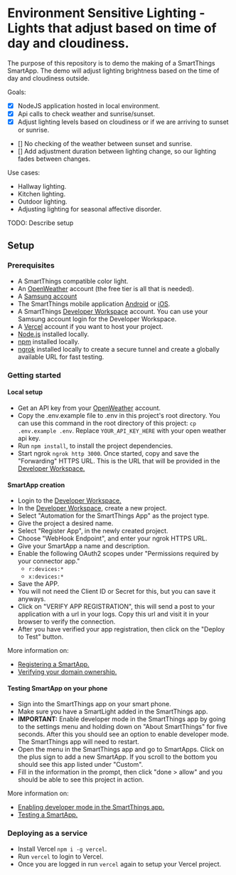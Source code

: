 # Environment Sensitive Lighting - Lights that adjust based on time of day and cloudiness.

The purpose of this repository is to demo the making of a SmartThings SmartApp. The demo will adjust lighting brightness based on the time of day and cloudiness outside.

Goals:
- [x] NodeJS application hosted in local environment.
- [x] Api calls to check weather and sunrise/sunset.
- [x] Adjust lighting levels based on cloudiness or if we are arriving to sunset or sunrise.
- [] No checking of the weather between sunset and sunrise.
- [] Add adjustment duration between lighting change, so our lighting fades between changes.

Use cases:
- Hallway lighting.
- Kitchen lighting.
- Outdoor lighting.
- Adjusting lighting for seasonal affective disorder.

TODO: Describe setup

## Setup

### Prerequisites
- A SmartThings compatible color light.
- An [OpenWeather](https://api.openweathermap.org) account (the free tier is all that is needed).
- A [Samsung account](https://account.samsung.com/membership/index.do)
- The SmartThings mobile application [Android](https://play.google.com/store/apps/details?id=com.samsung.android.oneconnect&hl=en_US&gl=US) or [iOS](https://apps.apple.com/us/app/smartthings/id1222822904).
- A SmartThings [Developer Workspace](https://smartthings.developer.samsung.com/workspace/) account. You can use your Samsung account login for the Developer Workspace.
- A [Vercel](https://vercel.com/signup) account if you want to host your project.
- [Node.js](https://nodejs.org) installed locally.
- [npm](https://npmjs.com) installed locally.
- [ngrok](https://ngrok.com/) installed locally to create a secure tunnel and create a globally available URL for fast testing.

### Getting started

#### Local setup
- Get an API key from your [OpenWeather](https://home.openweathermap.org/api_keys) account.
- Copy the .env.example file to .env in this project's root directory. You can use this command in the root directory of this project: `cp .env.example .env`. Replace `YOUR_API_KEY_HERE` with your open weather api key.
- Run `npm install`, to install the project dependencies.
- Start ngrok `ngrok http 3000`. Once started, copy and save the "Forwarding" HTTPS URL. This is the URL that will be provided in the [Developer Workspace.](https://smartthings.developer.samsung.com/workspace/)

#### SmartApp creation
- Login to the [Developer Workspace.](https://smartthings.developer.samsung.com/workspace/)
- In the [Developer Workspace](https://smartthings.developer.samsung.com/workspace/), create a new project.
- Select "Automation for the SmartThings App" as the project type.
- Give the project a desired name.
- Select "Register App", in the newly created project.
- Choose "WebHook Endpoint", and enter your ngrok HTTPS URL.
- Give your SmartApp a name and description.
- Enable the following OAuth2 scopes under "Permissions required by your connector app."
	- `r:devices:*`
	- `x:devices:*`
- Save the APP.
- You will not need the Client ID or Secret for this, but you can save it anyways.
- Click on "VERIFY APP REGISTRATION", this will send a post to your application with a url in your logs. Copy this url and visit it in your browser to verify the connection. 
- After you have verified your app registration, then click on the "Deploy to Test" button.

More information on:
- [Registering a SmartApp.](https://smartthings.developer.samsung.com/docs/smartapps/app-registration.html)
- [Verifying your domain ownership.](https://smartthings.developer.samsung.com/docs/smartapps/webhook-apps.html#Verify-your-domain-ownership)

#### Testing SmartApp on your phone
- Sign into the SmartThings app on your smart phone.
- Make sure you have a SmartLight added in the SmartThings app.
- __IMPORTANT:__ Enable developer mode in the SmartThings app by going to the settings menu and holding down on "About SmartThings" for five seconds. After this you should see an option to enable developer mode. The SmartThings app will need to restart.
- Open the menu in the SmartThings app and go to SmartApps. Click on the plus sign to add a new SmartApp. If you scroll to the bottom you should see this app listed under "Custom".
- Fill in the information in the prompt, then click "done > allow" and you should be able to see this project in action.

More information on:
- [Enabling developer mode in the SmartThings app.](https://smartthings.developer.samsung.com/docs/testing/developer-mode.html)
- [Testing a SmartApp.](https://smartthings.developer.samsung.com/docs/testing/how-to-test.html)

### Deploying as a service
- Install Vercel `npm i -g vercel`.
- Run `vercel` to login to Vercel.
- Once you are logged in run `vercel` again to setup your Vercel project.